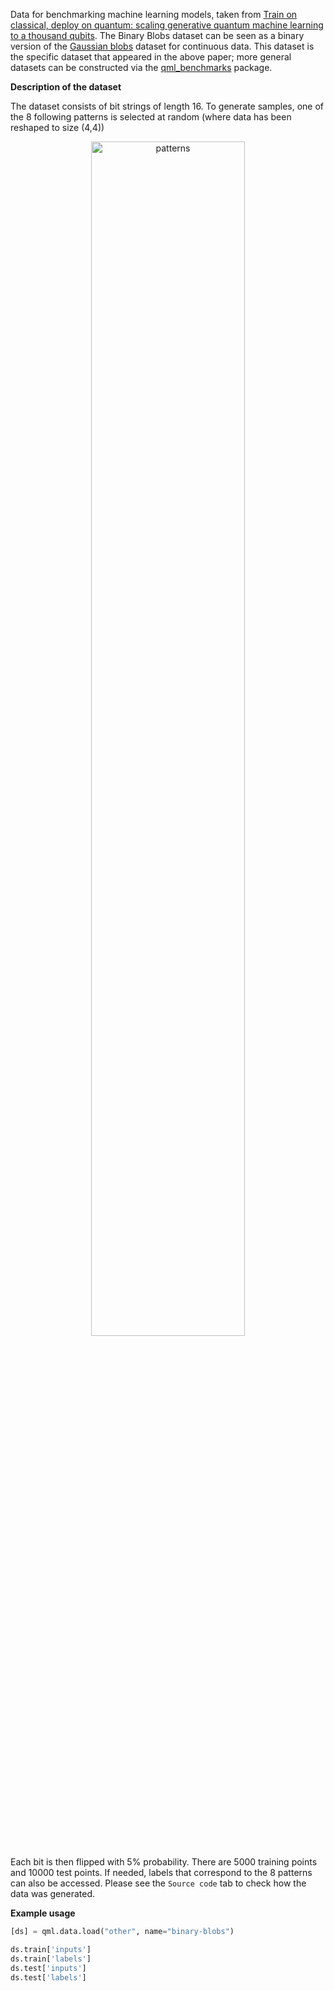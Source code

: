 Data for benchmarking machine learning models, taken from
[Train on classical, deploy on quantum: scaling generative quantum machine learning to a thousand qubits](https://arxiv.org/abs/2503.02934).
The Binary Blobs dataset can be seen as a binary version of the [Gaussian blobs](https://scikit-learn.org/stable/modules/generated/sklearn.datasets.make_blobs.html) 
dataset for continuous data. This dataset is the specific dataset that appeared in the above paper; more general datasets can be 
constructed via the [qml_benchmarks](https://github.com/XanaduAI/qml-benchmarks) package. 

**Description of the dataset**

The dataset consists of bit strings of length 16. To generate samples, one of the 8 following patterns
is selected at random (where data has been reshaped to size (4,4))

<p style="text-align: center"><img src="https://assets.cloud.pennylane.ai/datasets/generic/using_this_dataset/8blobs.png" alt="patterns" width="70%"/></p>

Each bit is then flipped with 5% probability. There are 5000 training points and 10000 test points.
If needed, labels that correspond to the 8 patterns can also be accessed. Please see the ``Source code`` tab to check how the data was generated.

**Example usage**

```python
[ds] = qml.data.load("other", name="binary-blobs")

ds.train['inputs']
ds.train['labels']
ds.test['inputs']
ds.test['labels']
```
